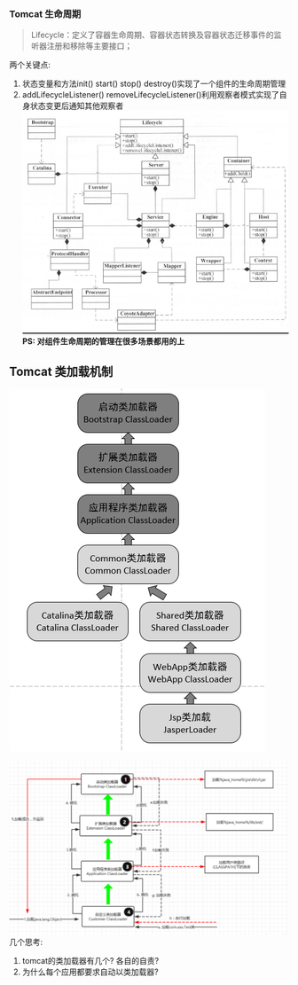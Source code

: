### Tomcat 生命周期
> Lifecycle：定义了容器生命周期、容器状态转换及容器状态迁移事件的监听器注册和移除等主要接口；

两个关键点: 
1. 状态变量和方法init() start() stop() destroy()实现了一个组件的生命周期管理
2. addLifecycleListener() removeLifecycleListener()利用观察者模式实现了自身状态变更后通知其他观察者
![](../res/tomcat-1.png)
**PS: 对组件生命周期的管理在很多场景都用的上**


## Tomcat 类加载机制
![](../res/tomcat-3.png)

![](../res/tomcat-2.png)
几个思考:

1. tomcat的类加载器有几个? 各自的自责?
2. 为什么每个应用都要求自动以类加载器?


